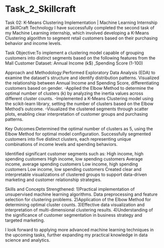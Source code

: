 # Task_2_Skillcraft
Task 02: K-Means Clustering Implementation | Machine Learning Internship at SkillCraft Technology
I have successfully completed the second task of my Machine Learning internship, which involved developing a K-Means Clustering algorithm to segment retail customers based on their purchasing behavior and income levels.

Task Objective:To implement a clustering model capable of grouping customers into distinct segments based on the following features from the Mall Customer Dataset: Annual Income (k$) ,Spending Score (1-100)

Approach and Methodology:Performed Exploratory Data Analysis (EDA) to examine the dataset's structure and identify distribution patterns.
Visualized the relationship between Annual Income and Spending Score, differentiating customers based on gender.
-Applied the Elbow Method to determine the optimal number of clusters (k) by analyzing the inertia values across different cluster counts.
-Implemented a K-Means Clustering model using the scikit-learn library, setting the number of clusters based on the Elbow Method’s outcome.
-Visualized the clustered segments through scatter plots, enabling clear interpretation of customer groups and purchasing patterns.

Key Outcomes:Determined the optimal number of clusters as 5, using the Elbow Method for optimal model configuration.
Successfully segmented customers into five distinct clusters, each representing unique combinations of income levels and spending behaviors.

Identified significant customer segments such as:
High income, high spending customers
High income, low spending customers
Average income, average spending customers
Low income, high spending customers
Low income, low spending customers
Created clear and interpretable visualizations of clustered groups to support data-driven marketing and customer relationship strategies.

Skills and Concepts Strengthened:
1)Practical implementation of unsupervised machine learning algorithms.
Data preprocessing and feature selection for clustering problems.
2)Application of the Elbow Method for determining optimal cluster counts.
3)Effective data visualization and interpretation of multi-dimensional clustering results.
4)Understanding of the significance of customer segmentation in business strategy and targeted marketing.

I look forward to applying more advanced machine learning techniques in the upcoming tasks, further expanding my practical knowledge in data science and analytics.
